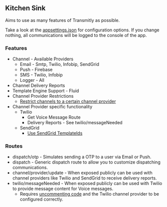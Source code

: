 ## Kitchen Sink
Aims to use as many features of Transmitly as possible. 

Take a look at the [appsettings.json]() for configuration options. If you change nothing, all communications will be logged to the console of the app.

### Features
* Channel - Available Providers
  * Email - Smtp, Twilio, Infobip, SendGrid
  * Push - Firebase
  * SMS - Twilio, Infobip
  * Logger - All
* Channel Delivery Reports
* Template Engine Support - Fluid
* Channel Provider Restrictions 
	* [Restrict channels to a certain channel provider](https://github.com/transmitly/transmitly/blob/694ce5bc2a8ce261a3a52be2518d06835179d2eb/samples/Transmitly.KitchenSink.AspNetCoreWebApi/Program.cs#L157-L161)
* Channel Provider specific functionality
  * Twilio 
	* Get Voice Message Route
	* Delivery Reports - See twilio/messageNeeded
  * SendGrid
	* [Use SendGrid TemplateIds](https://github.com/transmitly/transmitly/blob/694ce5bc2a8ce261a3a52be2518d06835179d2eb/samples/Transmitly.KitchenSink.AspNetCoreWebApi/Program.cs#L155C1-L155C7)


### Routes
* dispatch/otp - Simulates sending a OTP to a user via Email or Push.
* dispatch - Generic dispatch route to allow you to customize dispatching communications.
* channel/provider/update - When exposed publicly can be used with channel providers like Twilio and SendGrid to receive delivery reports.
* twilio/messageNeeded - When exposed publicly can be used with Twilio to provide message content for Voice messages.
  *	Requires [uncommenting code](https://github.com/transmitly/transmitly/blob/694ce5bc2a8ce261a3a52be2518d06835179d2eb/samples/Transmitly.KitchenSink.AspNetCoreWebApi/Program.cs#L182-L187) and the Twilio channel provider to be configured correctly.
